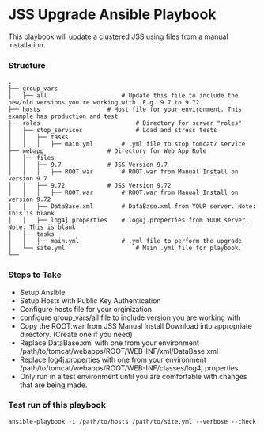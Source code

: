 JSS Upgrade Ansible Playbook
============================

This playbook will update a clustered JSS using files from a manual installation.

### Structure
	.
    ├── group_vars
    │   ├── all	          			# Update this file to include the new/old versions you're working with. E.g. 9.7 to 9.72
    ├── hosts					# Host file for your environment. This example has production and test
    ├── roles                   		# Directory for server "roles"
    │   ├── stop_services       		# Load and stress tests
	│	│   ├── tasks				
	│	│	│   ├── main.yml    	# .yml file to stop tomcat7 service 
	├── webapp       			# Directory for Web App Role
	│   ├── files					
	│	│   ├── 9.7	    		# JSS Version 9.7
	│	│	│   ├── ROOT.war    	# ROOT.war from Manual Install on version 9.7
	│	│   ├── 9.72   			# JSS Version 9.72
	│	│	│   ├── ROOT.war        # ROOT.war from Manual Install on version 9.72 
	│	│   ├── DataBase.xml    	# DataBase.xml from YOUR server. Note: This is blank
	│	│   ├── log4j.properties  	# log4j.properties from YOUR server. Note: This is blank
    │   ├── tasks		         	
	│	│   ├── main.yml	    	# .yml file to perform the upgrade
    │   └── site.yml    	     		# Main .yml file for playbook. 
    └──

### Steps to Take
 - Setup Ansible
 - Setup Hosts with Public Key Authentication 
 - Configure hosts file for your orginization
 - configure group_vars/all file to include version you are working with
 - Copy the ROOT.war from JSS Manual Install Download into appropriate directory. (Create one if you need)
 - Replace DataBase.xml with one from your environment /path/to/tomcat/webapps/ROOT/WEB-INF/xml/DataBase.xml
 - Replace log4j.properties with one from your environment /path/to/tomcat/webapps/ROOT/WEB-INF/classes/log4j.properties
 - Only run in a test environment until you are comfortable with changes that are being made.
 
 ### Test run of this playbook
``` 
ansible-playbook -i /path/to/hosts /path/to/site.yml --verbose --check
```

